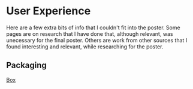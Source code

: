 # User Experience

Here are a few extra bits of info that I couldn't fit into the poster. Some pages are on research that I have done that, although relevant, was unecessary for the final poster. Others are work from other sources that I found interesting and relevant, while researching for the poster.

## Packaging
[Box](box/box.md)
